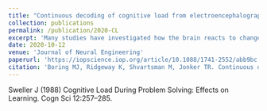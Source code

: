 ```yaml
---
title: "Continuous decoding of cognitive load from electroencephalography reveals task-general and task-specific correlates"
collection: publications
permalink: /publication/2020-CL
excerpt: 'Many studies have investigated how the brain reacts to changes in mental effort. However, most of those studies have restricted their investigations to very limited experimental contexts. In this study we use machine learning to predict how much mental effort a person is under given EEG activity across a variety of tasks. This represents a step forward for brain-computer interfaces and human-computer interaction systems that adapt computer behavior based on non-invasively recorded neural activity.'
date: 2020-10-12
venue: 'Journal of Neural Engineering'
paperurl: 'https://iopscience.iop.org/article/10.1088/1741-2552/abb9bc'
citation: 'Boring MJ, Ridgeway K, Shvartsman M, Jonker TR. Continuous decoding of cognitive load from electroencephalography reveals task-general and task-specific correlates. Journal of Neural Engineering (17) 056016. https://doi.org/10.1088/1741-2552/abb9bc'
---
```

Sweller J (1988) Cognitive Load During Problem Solving: Effects on Learning. Cogn Sci 12:257–285.
